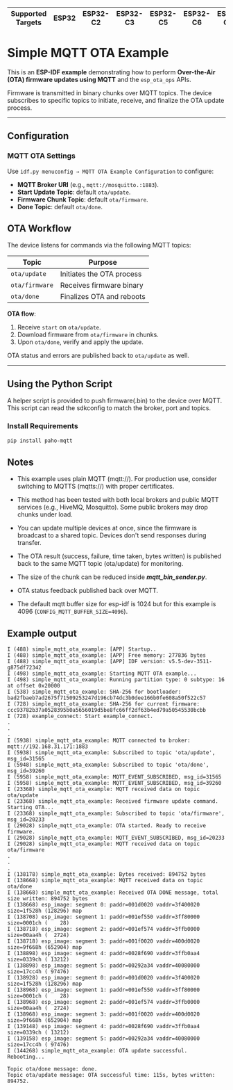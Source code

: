 | Supported Targets | ESP32 | ESP32-C2 | ESP32-C3 | ESP32-C5 | ESP32-C6 | ESP32-C61 | ESP32-H2 | ESP32-H21 | ESP32-H4 | ESP32-P4 | ESP32-S2 | ESP32-S3 |
| ----------------- | ----- | -------- | -------- | -------- | -------- | --------- | -------- | --------- | -------- | -------- | -------- | -------- |

# Simple MQTT OTA Example

This is an **ESP-IDF example** demonstrating how to perform **Over-the-Air (OTA) firmware updates using MQTT** and the `esp_ota_ops` APIs.

Firmware is transmitted in binary chunks over MQTT topics. The device subscribes to specific topics to initiate, receive, and finalize the OTA update process.

---

## Configuration

### MQTT OTA Settings

Use `idf.py menuconfig → MQTT OTA Example Configuration` to configure:

- **MQTT Broker URI** (e.g., `mqtt://mosquitto.:1883`).
- **Start Update Topic**: default `ota/update`.
- **Firmware Chunk Topic**: default `ota/firmware`.
- **Done Topic**: default `ota/done`.

## OTA Workflow

The device listens for commands via the following MQTT topics:

| Topic         | Purpose                      |
|---------------|------------------------------|
| `ota/update`  | Initiates the OTA process    |
| `ota/firmware`| Receives firmware binary     |
| `ota/done`    | Finalizes OTA and reboots    |

**OTA flow**:
1. Receive `start` on `ota/update`.
2. Download firmware from `ota/firmware` in chunks.
3. Upon `ota/done`, verify and apply the update.

OTA status and errors are published back to `ota/update` as well.

---

## Using the Python Script

A helper script is provided to push firmware(.bin) to the device over MQTT.
This script can read the sdkconfig to match the broker, port and topics.

### Install Requirements

```bash
pip install paho-mqtt
```

## Notes

- This example uses plain MQTT (mqtt://). For production use, consider switching to MQTTS (mqtts://) with proper certificates.

- This method has been tested with both local brokers and public MQTT services (e.g., HiveMQ, Mosquitto). Some public brokers may drop chunks under load.

- You can update multiple devices at once, since the firmware is broadcast to a shared topic. Devices don't send responses during transfer.

- The OTA result (success, failure, time taken, bytes written) is published back to the same MQTT topic (ota/update) for monitoring.

- The size of the chunk can be reduced inside ***mqtt_bin_sender.py***.

- OTA status feedback published back over MQTT.

- The default mqtt buffer size for esp-idf is 1024 but for this example is 4096 (`CONFIG_MQTT_BUFFER_SIZE=4096`).

## Example output

```log
I (488) simple_mqtt_ota_example: [APP] Startup..
I (488) simple_mqtt_ota_example: [APP] Free memory: 277836 bytes
I (488) simple_mqtt_ota_example: [APP] IDF version: v5.5-dev-3511-g875df72342
I (498) simple_mqtt_ota_example: Starting MQTT OTA example...
I (498) simple_mqtt_ota_example: Running partition type: 0 subtype: 16 at offset 0x20000
I (538) simple_mqtt_ota_example: SHA-256 for bootloader:  bad2fbaeb7ad2675f71509253247d196cb74dc3b0dee166b0fe608a50f522c57
I (728) simple_mqtt_ota_example: SHA-256 for current firmware:  ccc93782b37a0528395b0a5656019d5be8fc66ff2df63b4ed79a50545530bcbb
I (728) example_connect: Start example_connect.
.
.
.
I (5938) simple_mqtt_ota_example: MQTT connected to broker: mqtt://192.168.31.171:1883
I (5938) simple_mqtt_ota_example: Subscribed to topic 'ota/update', msg_id=31565
I (5948) simple_mqtt_ota_example: Subscribed to topic 'ota/done', msg_id=39260
I (5958) simple_mqtt_ota_example: MQTT_EVENT_SUBSCRIBED, msg_id=31565
I (5958) simple_mqtt_ota_example: MQTT_EVENT_SUBSCRIBED, msg_id=39260
I (23368) simple_mqtt_ota_example: MQTT received data on topic ota/update
I (23368) simple_mqtt_ota_example: Received firmware update command. Starting OTA...
I (23368) simple_mqtt_ota_example: Subscribed to topic 'ota/firmware', msg_id=20233
I (29028) simple_mqtt_ota_example: OTA started. Ready to receive firmware.
I (29028) simple_mqtt_ota_example: MQTT_EVENT_SUBSCRIBED, msg_id=20233
I (29028) simple_mqtt_ota_example: MQTT received data on topic ota/firmware
.
.
.
I (138178) simple_mqtt_ota_example: Bytes received: 894752 bytes
I (138668) simple_mqtt_ota_example: MQTT received data on topic ota/done
I (138668) simple_mqtt_ota_example: Received OTA DONE message, total size written: 894752 bytes
I (138668) esp_image: segment 0: paddr=001d0020 vaddr=3f400020 size=1f528h (128296) map
I (138708) esp_image: segment 1: paddr=001ef550 vaddr=3ff80000 size=0001ch (    28)
I (138718) esp_image: segment 2: paddr=001ef574 vaddr=3ffb0000 size=00aa4h (  2724)
I (138718) esp_image: segment 3: paddr=001f0020 vaddr=400d0020 size=9f668h (652904) map
I (138898) esp_image: segment 4: paddr=0028f690 vaddr=3ffb0aa4 size=0339ch ( 13212)
I (138898) esp_image: segment 5: paddr=00292a34 vaddr=40080000 size=17cc4h ( 97476)
I (138928) esp_image: segment 0: paddr=001d0020 vaddr=3f400020 size=1f528h (128296) map
I (138968) esp_image: segment 1: paddr=001ef550 vaddr=3ff80000 size=0001ch (    28)
I (138968) esp_image: segment 2: paddr=001ef574 vaddr=3ffb0000 size=00aa4h (  2724)
I (138968) esp_image: segment 3: paddr=001f0020 vaddr=400d0020 size=9f668h (652904) map
I (139148) esp_image: segment 4: paddr=0028f690 vaddr=3ffb0aa4 size=0339ch ( 13212)
I (139158) esp_image: segment 5: paddr=00292a34 vaddr=40080000 size=17cc4h ( 97476)
I (144268) simple_mqtt_ota_example: OTA update successful. Rebooting...
```

```log 
Topic ota/done message: done.
Topic ota/update message: OTA successful time: 115s, bytes written: 894752.
```
